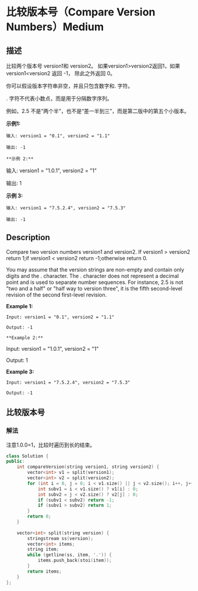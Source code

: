 # 比较版本号（Compare Version Numbers）Medium
## 描述
比较两个版本号 version1和 version2。
如果version1>version2返回1，如果version1<version2 返回 -1， 除此之外返回 0。

你可以假设版本字符串非空，并且只包含数字和. 字符。

. 字符不代表小数点，而是用于分隔数字序列。

例如，2.5 不是&ldquo;两个半&rdquo;，也不是&ldquo;差一半到三&rdquo;，而是第二版中的第五个小版本。

**示例1:**
```
输入: version1 = "0.1", version2 = "1.1"

输出: -1

**示例 2:**
```
输入: version1 = "1.0.1", version2 = "1"

输出: 1

**示例 3:**
```
输入: version1 = "7.5.2.4", version2 = "7.5.3"

输出: -1
```

## Description
Compare two version numbers version1 and version2.
If version1 > version2 return 1;if version1 < version2 return -1;otherwise return 0.

You may assume that the version strings are non-empty and contain only digits and the . character.
The . character does not represent a decimal point and is used to separate number sequences.
For instance, 2.5 is not "two and a half" or "half way to version three", it is the fifth second-level revision of the second first-level revision.

**Example 1:**
```
Input: version1 = "0.1", version2 = "1.1"

Output: -1

**Example 2:**
```
Input: version1 = "1.0.1", version2 = "1"

Output: 1

**Example 3:**
```
Input: version1 = "7.5.2.4", version2 = "7.5.3"

Output: -1
```


## 比较版本号
### 解法
注意1.0.0=1，比较时遍历到长的结束。
```c++
class Solution {
public:
    int compareVersion(string version1, string version2) {
        vector<int> v1 = split(version1);
        vector<int> v2 = split(version2);
        for (int i = 0, j = 0; i < v1.size() || j < v2.size(); i++, j++) {
            int subv1 = i < v1.size() ? v1[i] : 0;
            int subv2 = j < v2.size() ? v2[j] : 0;
            if (subv1 < subv2) return -1;
            if (subv1 > subv2) return 1;
        }
        return 0;
    }
    
    vector<int> split(string version) {
        stringstream ss(version);
        vector<int> items;
        string item;
        while (getline(ss, item, '.')) {
            items.push_back(stoi(item));
        }
        return items;
    }
};
```